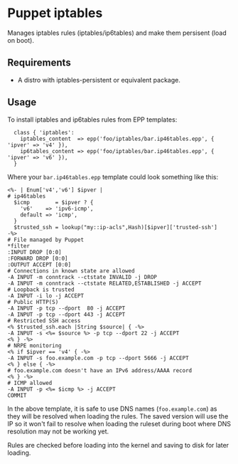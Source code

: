 # Puppet iptables

Manages iptables rules (iptables/ip6tables) and make them persisent (load on boot).

## Requirements
* A distro with iptables-persistent or equivalent package.

## Usage

To install iptables and ip6tables rules from EPP templates:

```puppet
  class { 'iptables':
    iptables_content  => epp('foo/iptables/bar.ip46tables.epp', { 'ipver' => 'v4' }),
    ip6tables_content => epp('foo/iptables/bar.ip46tables.epp', { 'ipver' => 'v6' }),
  }
```

Where your `bar.ip46tables.epp` template could look something like this:

```
<%- | Enum['v4','v6'] $ipver |
# ip46tables
  $icmp        = $ipver ? {
    'v6'    => 'ipv6-icmp',
    default => 'icmp',
  }
  $trusted_ssh = lookup("my::ip-acls",Hash)[$ipver]['trusted-ssh']
-%>
# File managed by Puppet
*filter
:INPUT DROP [0:0]
:FORWARD DROP [0:0]
:OUTPUT ACCEPT [0:0]
# Connections in known state are allowed
-A INPUT -m conntrack --ctstate INVALID -j DROP
-A INPUT -m conntrack --ctstate RELATED,ESTABLISHED -j ACCEPT
# Loopback is trusted
-A INPUT -i lo -j ACCEPT
# Public HTTP(S)
-A INPUT -p tcp --dport  80 -j ACCEPT
-A INPUT -p tcp --dport 443 -j ACCEPT
# Restricted SSH access
<% $trusted_ssh.each |String $source| { -%>
-A INPUT -s <%= $source %> -p tcp --dport 22 -j ACCEPT
<% } -%>
# NRPE monitoring
<% if $ipver == 'v4' { -%>
-A INPUT -s foo.example.com -p tcp --dport 5666 -j ACCEPT
<% } else { -%>
# foo.example.com doesn't have an IPv6 address/AAAA record
<% } -%>
# ICMP allowed
-A INPUT -p <%= $icmp %> -j ACCEPT
COMMIT
```

In the above template, it is safe to use DNS names (`foo.example.com`) as they will be
resolved when loading the rules. The saved version will use the IP so it won't fail
to resolve when loading the ruleset during boot where DNS resolution may not be working
yet.

Rules are checked before loading into the kernel and saving to disk for later loading.
